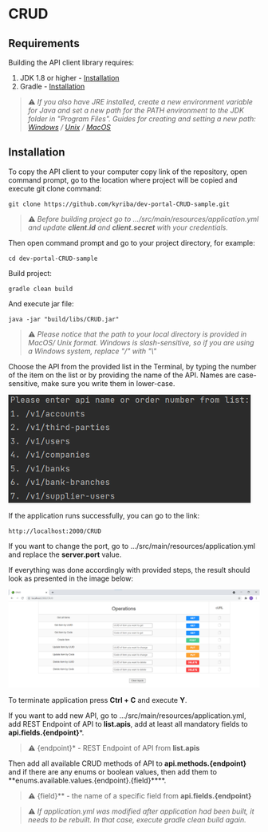 # CRUD

## Requirements

Building the API client library requires:
1. JDK 1.8 or higher - [Installation](https://www.oracle.com/java/technologies/javase-downloads.html)
2. Gradle - [Installation](https://gradle.org/install/)

> :warning: *If you also have JRE installed, create a new environment variable for Java and set a new path for the PATH environment to the JDK folder in "Program Files".
> Guides for creating and setting a new path: 
> [Windows](https://stackoverflow.com/a/35623142) 
> / [Unix](https://linuxize.com/post/how-to-set-and-list-environment-variables-in-linux/?__cf_chl_managed_tk__=2d828b14fa177654a647a55ddfd6c806684ba724-1623071966-0-AQljDh9QvmnbGDiK9JEyOIzDsAnC1zFP3J8sHt1Rq5PuJ6vmiibCZCiYTQF1w-VaFoGl2Xp0uOYGFGH7uaNxWbX-S7qW84E3xKzPpdm2g1alzFj3X-mlJGemcio1_AcmIw1T1P_SjgjqhTWCRjTV6-aw39KSFnFtNmcori6DHk9fiRCPHFJWiqJ8bE5Ps4Z0BW0SLQ0M08ZI_-zne14-sqX6I0VyKLPh_43Y8U_KQPgVpSHvPyh2hhPmEWmrymHEzTb9fC2qNwtHXI81nbqj2s8BiilvJ-NAhFB7dQ4_nwY7hCOda0XP6fSicXuBHKrJChBE4ynd_7Kk1BJizfvB0zAx5OCxKPGJTJCiLHKj4Ompnrxb229jpGc6p4JfBd9Oz-J-7HAN81SAQxyONgSGp5fYGSGzedoL5jOgioCIoQvTq0ce3hFDGpBaz1ShHym71eixeNjJAk2m7cNHVwSfhqM-jAUPRFANj_QLIzuwkxy_pdb3kZ5mH1GzKT0gXH_rfMSctm8-PkHn0Yzgjr3ne8I9de0df7-8EOA53Qw5Zq0Ed6Yw-evxD7TJuFKspdjUe6ZdbdsmrjHgPZl7WBaNKGhNDpHZxWRA_R5TDqH57oqtngzMW8IsEwQSXmIZToWCoU4SM15_D2SL_SNU2OAwslmmg0-8z8fMQ9nC4MvIDB_RAubUFonkPL60VTu10xg4XmahsxBbF8SNKe_INR0bLBOLZmVA0ijhD_h1-UusutbdarDHKuxaursdW6Jb8gcn3A) 
> / [MacOS](https://apple.stackexchange.com/a/229941)*
## Installation

To copy the API client to your computer copy link of the repository, open command prompt, go to the location where project will be copied and execute git clone command:

```git
git clone https://github.com/kyriba/dev-portal-CRUD-sample.git
```

> :warning: *Before building project go to .../src/main/resources/application.yml and update **client.id** and **client.secret** with your credentials.*

Then open command prompt and go to your project directory, for example:

```shell
cd dev-portal-CRUD-sample
```

Build project:

```shell
gradle clean build
```

And execute jar file:

```shell
java -jar "build/libs/CRUD.jar"
```

> :warning: *Please notice that the path to your local directory is provided in MacOS/ Unix format. Windows is slash-sensitive, so if you are using a Windows system, replace "/" with "\\"*

Choose the API from the provided list in the Terminal, by typing the number of the item on the list or by providing the name of the API. Names are case-sensitive, make sure you write them in lower-case.

![img_1.png](img_1.png)

If the application runs successfully, you can go to the link:

```link
http://localhost:2000/CRUD
```

If you want to change the port, go to .../src/main/resources/application.yml and replace the **server.port** value.

If everything was done accordingly with provided steps, the result should look as presented in the image below:

![img.png](img.png)

To terminate application press **Ctrl + C** and execute **Y**.

If you want to add new API, go to .../src/main/resources/application.yml, add REST Endpoint of API to **list.apis**, add at least all mandatory fields to **api.fields.{endpoint}***.

> :warning: {endpoint}* - REST Endpoint of API from **list.apis**

Then add all available CRUD methods of API to **api.methods.{endpoint}** and if there are any enums or boolean values, 
then add them to **enums.available.values.{endpoint}.{field}****.

> :warning: {field}** - the name of a specific field from **api.fields.{endpoint}**

> :warning: *If application.yml was modified after application had been built, it needs to be rebuilt. In that case, execute gradle clean build again.*
